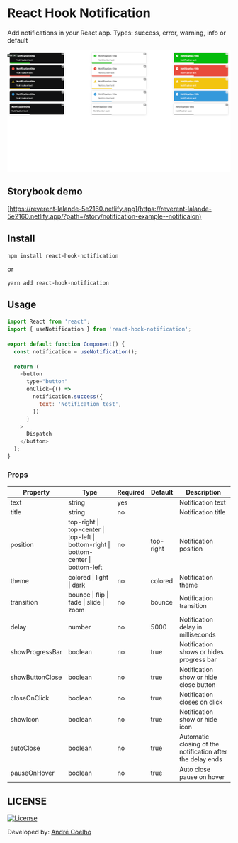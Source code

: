 # React Hook Notification

Add notifications in your React app. Types: success, error, warning, info or default

![Demo](demo.png)

## Storybook demo

[https://reverent-lalande-5e2160.netlify.app](https://reverent-lalande-5e2160.netlify.app/?path=/story/notification-example--notificaion)

## Install

```shell
npm install react-hook-notification
```

or

```shell
yarn add react-hook-notification
```

## Usage

```js
import React from 'react';
import { useNotification } from 'react-hook-notification';

export default function Component() {
  const notification = useNotification();

  return (
    <button
      type="button"
      onClick={() =>
        notification.success({
          text: 'Notification test',
        })
      }
    >
      Dispatch
    </button>
  );
}
```

### Props

| Property        | Type                                                                                | Required | Default   | Description                                                |
| --------------- | ----------------------------------------------------------------------------------- | -------- | --------- | ---------------------------------------------------------- |
| text            | string                                                                              | yes      |           | Notification text                                          |
| title           | string                                                                              | no       |           | Notification title                                         |
| position        | top-right \| top-center \| top-left \| bottom-right \| bottom-center \| bottom-left | no       | top-right | Notification position                                      |
| theme           | colored \| light \| dark                                                            | no       | colored   | Notification theme                                         |
| transition      | bounce \| flip \| fade \| slide \| zoom                                             | no       | bounce    | Notification transition                                    |
| delay           | number                                                                              | no       | 5000      | Notification delay in milliseconds                         |
| showProgressBar | boolean                                                                             | no       | true      | Notification shows or hides progress bar                   |
| showButtonClose | boolean                                                                             | no       | true      | Notification show or hide close button                     |
| closeOnClick    | boolean                                                                             | no       | true      | Notification closes on click                               |
| showIcon        | boolean                                                                             | no       | true      | Notification show or hide icon                             |
| autoClose       | boolean                                                                             | no       | true      | Automatic closing of the notification after the delay ends |
| pauseOnHover    | boolean                                                                             | no       | true      | Auto close pause on hover                                  |

## LICENSE

[![License](https://img.shields.io/badge/License-MIT-yellow?style=flat&logoColor=f00&link=https://opensource.org/licenses/MIT)](https://opensource.org/licenses/MIT)

Developed by: [André Coelho](https://andrecoelho.dev)
